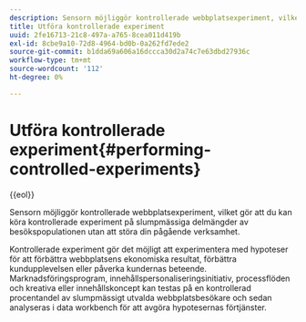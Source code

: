 ```yaml
---
description: Sensorn möjliggör kontrollerade webbplatsexperiment, vilket gör att du kan köra kontrollerade experiment på slumpmässiga delmängder av besökspopulationen utan att störa din pågående verksamhet.
title: Utföra kontrollerade experiment
uuid: 2fe16713-21c8-497a-a765-8cea011d419b
exl-id: 8cbe9a10-72d8-4964-bd0b-0a262fd7ede2
source-git-commit: b1dda69a606a16dccca30d2a74c7e63dbd27936c
workflow-type: tm+mt
source-wordcount: '112'
ht-degree: 0%

---
```


# Utföra kontrollerade experiment{#performing-controlled-experiments}

{{eol}}

Sensorn möjliggör kontrollerade webbplatsexperiment, vilket gör att du kan köra kontrollerade experiment på slumpmässiga delmängder av besökspopulationen utan att störa din pågående verksamhet.

Kontrollerade experiment gör det möjligt att experimentera med hypoteser för att förbättra webbplatsens ekonomiska resultat, förbättra kundupplevelsen eller påverka kundernas beteende. Marknadsföringsprogram, innehållspersonaliseringsinitiativ, processflöden och kreativa eller innehållskoncept kan testas på en kontrollerad procentandel av slumpmässigt utvalda webbplatsbesökare och sedan analyseras i data workbench för att avgöra hypotesernas förtjänster.

